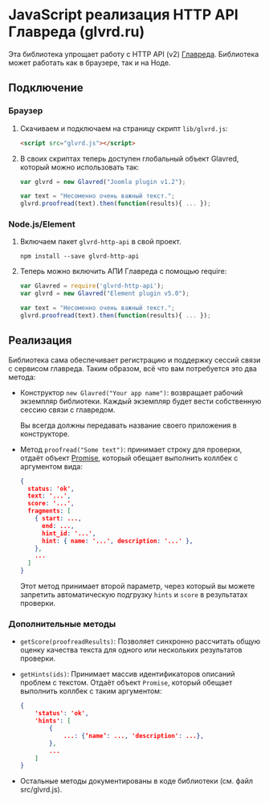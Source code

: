#  JavaScript реализация HTTP API Главреда (glvrd.ru)

Эта библиотека упрощает работу с HTTP API (v2) [Главреда](http://glvrd.ru). Библиотека может работать как в браузере, так и на Ноде.

## Подключение

### Браузер

1. Скачиваем и подключаем на страницу скрипт `lib/glvrd.js`:

    ```html
    <script src="glvrd.js"></script>
    ```

2. В своих скриптах теперь доступен глобальный объект Glavred, который можно использовать так:

    ```js
    var glvrd = new Glavred("Joomla plugin v1.2");

    var text = "Несоменно очень важный текст.";
    glvrd.proofread(text).then(function(results){ ... });
    ```

### Node.js/Element

1. Включаем пакет `glvrd-http-api` в свой проект.

    ```
    npm install --save glvrd-http-api
    ```

2. Теперь можно включить АПИ Главреда с помощью require:


    ```js
    var Glavred = require('glvrd-http-api');
    var glvrd = new Glavred("Element plugin v5.0");

    var text = "Несоменно очень важный текст.";
    glvrd.proofread(text).then(function(results){ ... });
    ```

## Реализация

Библиотека сама обеспечивает регистрацию и поддержку сессий связи с сервисом главреда. Таким образом, всё что вам потребуется это два метода:

- Конструктор `new Glavred("Your app name")`: возвращает рабочий экземпляр библиотеки. Каждый экземпляр будет вести собственную сессию связи с главредом.

    Вы всегда должны передавать название своего приложения в конструкторе.

- Метод `proofread("Some text")`: принимает строку для проверки, отдаёт объект [Promise](https://developer.mozilla.org/en/docs/Web/JavaScript/Reference/Global_Objects/Promise), который обещает выполнить коллбек с аргументом вида:

    ```json
    {
      status: 'ok',
      text: '...',
      score: '...',
      fragments: [
        { start: ...,
          end: ...,
          hint_id: '...',
          hint: { name: '...', description: '...' },
        },
        ...
      ]
    }
    ```

    Этот метод принимает второй параметр, через который вы можете запретить автоматическую подгрузку `hints` и `score` в результатах проверки.


### Дополнительные методы

- `getScore(proofreadResults)`: Позволяет синхронно рассчитать общую оценку качества текста для одного или нескольких результатов проверки.

- `getHints(ids)`: Принимает массив идентификаторов описаний проблем с текстом. Отдаёт объект `Promise`, который обещает выполнить коллбек с таким аргументом:

    ```json
    {
        'status': 'ok',
        'hints': [
            {
                ...: {‘name’: ..., 'description': ...},
            },
            ...
        ]
    }
    ```

- Остальные методы документированы в коде библиотеки (см. файл src/glvrd.js).